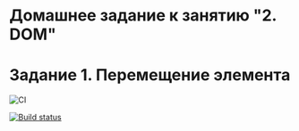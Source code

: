 # Домашнее задание к занятию "2. DOM"

# Задание 1. Перемещение элемента

![CI](https://github.com/Dolinin2021/sec_2_ahj/actions/workflows/web.yml/badge.svg)

[![Build status](https://ci.appveyor.com/api/projects/status/x9o25txpee4lvh4r?svg=true)](https://ci.appveyor.com/project/Dolinin2021/sec-2-ahj)
